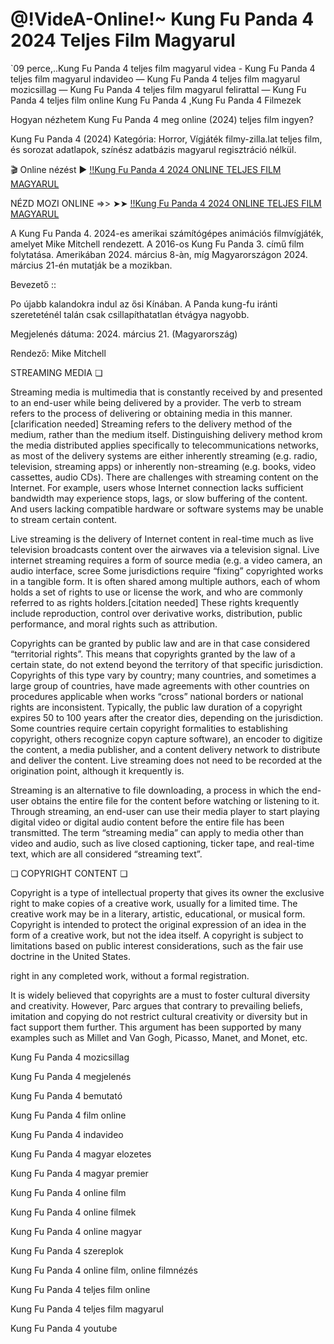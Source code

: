 # @!VideA-Online!~ Kung Fu Panda 4 2024 Teljes Film Magyarul

`09 perce,..Kung Fu Panda 4 teljes film magyarul videa - Kung Fu Panda 4 teljes film magyarul indavideo — Kung Fu Panda 4 teljes film magyarul mozicsillag — Kung Fu Panda 4 teljes film magyarul felirattal — Kung Fu Panda 4 teljes film online Kung Fu Panda 4 ,Kung Fu Panda 4 Filmezek

Hogyan nézhetem Kung Fu Panda 4 meg online (2024) teljes film ingyen?

Kung Fu Panda 4 (2024) Kategória: Horror, Vígjáték filmy-zilla.lat teljes film, és sorozat adatlapok, színész adatbázis magyarul regisztráció nélkül.


🎬 Online nézést ► [!!Kung Fu Panda 4 2024 ONLINE TELJES FILM MAGYARUL](https://cm.filmy-zilla.lat/hu/movie/1011985)

NÉZD MOZI ONLINE =>> ➤➤ [!!Kung Fu Panda 4 2024 ONLINE TELJES FILM MAGYARUL](https://cm.filmy-zilla.lat/hu/movie/1011985)

A Kung Fu Panda 4. 2024-es amerikai számítógépes animációs filmvígjáték, amelyet Mike Mitchell rendezett. A 2016-os Kung Fu Panda 3. című film folytatása. Amerikában 2024. március 8-àn, míg Magyarországon 2024. március 21-én mutatják be a mozikban.


Bevezető ::

Po újabb kalandokra indul az ősi Kínában. A Panda kung-fu iránti szereteténél talán csak csillapíthatatlan étvágya nagyobb.


Megjelenés dátuma: 2024. március 21. (Magyarország)

Rendező: Mike Mitchell


STREAMING MEDIA ❏


Streaming media is multimedia that is constantly received by and presented to an end-user while being delivered by a provider. The verb to stream refers to the process of delivering or obtaining media in this manner.[clarification needed] Streaming refers to the delivery method of the medium, rather than the medium itself. Distinguishing delivery method krom the media distributed applies specifically to telecommunications networks, as most of the delivery systems are either inherently streaming (e.g. radio, television, streaming apps) or inherently non-streaming (e.g. books, video cassettes, audio CDs). There are challenges with streaming content on the Internet. For example, users whose Internet connection lacks sufficient bandwidth may experience stops, lags, or slow buffering of the content. And users lacking compatible hardware or software systems may be unable to stream certain content.


Live streaming is the delivery of Internet content in real-time much as live television broadcasts content over the airwaves via a television signal. Live internet streaming requires a form of source media (e.g. a video camera, an audio interface, scree
Some jurisdictions require “fixing” copyrighted works in a tangible form. It is often shared among multiple authors, each of whom holds a set of rights to use or license the work, and who are commonly referred to as rights holders.[citation needed] These rights krequently include reproduction, control over derivative works, distribution, public performance, and moral rights such as attribution.


Copyrights can be granted by public law and are in that case considered “territorial rights”. This means that copyrights granted by the law of a certain state, do not extend beyond the territory of that specific jurisdiction. Copyrights of this type vary by country; many countries, and sometimes a large group of countries, have made agreements with other countries on procedures applicable when works “cross” national borders or national rights are inconsistent. Typically, the public law duration of a copyright expires 50 to 100 years after the creator dies, depending on the jurisdiction. Some countries require certain copyright formalities to establishing copyright, others recognize copyn capture software), an encoder to digitize the content, a media publisher, and a content delivery network to distribute and deliver the content. Live streaming does not need to be recorded at the origination point, although it krequently is.


Streaming is an alternative to file downloading, a process in which the end-user obtains the entire file for the content before watching or listening to it. Through streaming, an end-user can use their media player to start playing digital video or digital audio content before the entire file has been transmitted. The term “streaming media” can apply to media other than video and audio, such as live closed captioning, ticker tape, and real-time text, which are all considered “streaming text”.


❏ COPYRIGHT CONTENT ❏


Copyright is a type of intellectual property that gives its owner the exclusive right to make copies of a creative work, usually for a limited time. The creative work may be in a literary, artistic, educational, or musical form. Copyright is intended to protect the original expression of an idea in the form of a creative work, but not the idea itself. A copyright is subject to limitations based on public interest considerations, such as the fair use doctrine in the United States.

right in any completed work, without a formal registration.


It is widely believed that copyrights are a must to foster cultural diversity and creativity. However, Parc argues that contrary to prevailing beliefs, imitation and copying do not restrict cultural creativity or diversity but in fact support them further. This argument has been supported by many examples such as Millet and Van Gogh, Picasso, Manet, and Monet, etc.


Kung Fu Panda 4 mozicsillag


Kung Fu Panda 4 megjelenés


Kung Fu Panda 4 bemutató


Kung Fu Panda 4 film online


Kung Fu Panda 4 indavideo


Kung Fu Panda 4 magyar elozetes


Kung Fu Panda 4 magyar premier


Kung Fu Panda 4 online film


Kung Fu Panda 4 online filmek


Kung Fu Panda 4 online magyar


Kung Fu Panda 4 szereplok


Kung Fu Panda 4 online film, online filmnézés


Kung Fu Panda 4 teljes film online


Kung Fu Panda 4 teljes film magyarul


Kung Fu Panda 4 youtube
